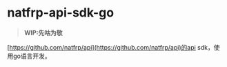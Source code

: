 # natfrp-api-sdk-go
> **WIP:先咕为敬**

[https://github.com/natfrp/api](https://github.com/natfrp/api)的api sdk，使用go语言开发。
